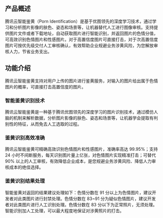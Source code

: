 ## 产品概述

腾讯云智能鉴黄（Porn Identification）是基于优图领先的深度学习技术，通过学习和分析图片影像的肤色、姿态和场景等，让机器替代人工进行图像审核。支持提供图片文件或者下载地址，自动获取图片进行智能识别，并返回图片的色情分值，可高效识别色情图片和性感图片。对于高置信度图片可直接打击，对于次高置信度图片可按优先级交付人工审核确认，有效帮助企业规避业务涉黄风险，为您解放审核人力，节省业务支出。  

## 功能介绍
腾讯云智能鉴黄支持对用户上传的图片进行鉴黄服务，对输入的图片给出属于色情图片的概率，可直接打击高置信度的图片。

### 智能鉴黄识别技术
腾讯云智能鉴黄是一种基于腾讯优图领先的深度学习的图片识别技术，通过模仿人脑的机制来解析数据，分析图片影像的肤色、姿态和场景等，让机器学会提取有判别性的特征，从而免去人工选取的过程。

### 鉴黄识别高效准确
腾讯云智能鉴黄可精确高效识别色情图片和性感图片，准确率高达 99.95%；支持 24 小时不间断服务，每天识别图片量上亿张，对色情图片实现精准打击；可替代 90% 以上的人工审核，有效降低企业成本，是您规避业务涉黄风险、降低人力审核成本的绝佳选择。

### 鉴黄识别结果处理
智能鉴黄对返回的结果建议处理如下：色情分数在 91 分以上为色情图片，建议开发者对此类图片进行封禁处理。色情分数在 83~91 分为疑似色情图片，建议开发者对此类图片进行人工识别处理。色情分数在 83 分以下为正常照片，无须处理。智能识别加人工处理，可以最大程度地保证对涉黄照片的打击。
